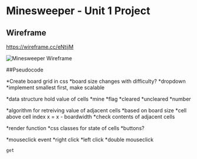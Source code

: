# Minesweeper -  Unit 1 Project

## Wireframe

https://wireframe.cc/eNtijM

![Minesweeper Wireframe](https://i.imgur.com/oU7oc0q.png)


##Pseudocode


*Create board grid in css
    *board size changes with difficulty?
        *dropdown
        *implement smallest first, make scalable

*data structure hold value of cells
    *mine
    *flag
    *cleared
    *uncleared
    *number

*algorithm for retreiving value of adjacent cells
    *based on board size
        *cell above cell index x = x - boardwidth
    *check contents of adjacent cells


*render function
    *css classes for state of cells
    *buttons?

*mouseclick event
    *right click
    *left click
    *double mouseclick

    get